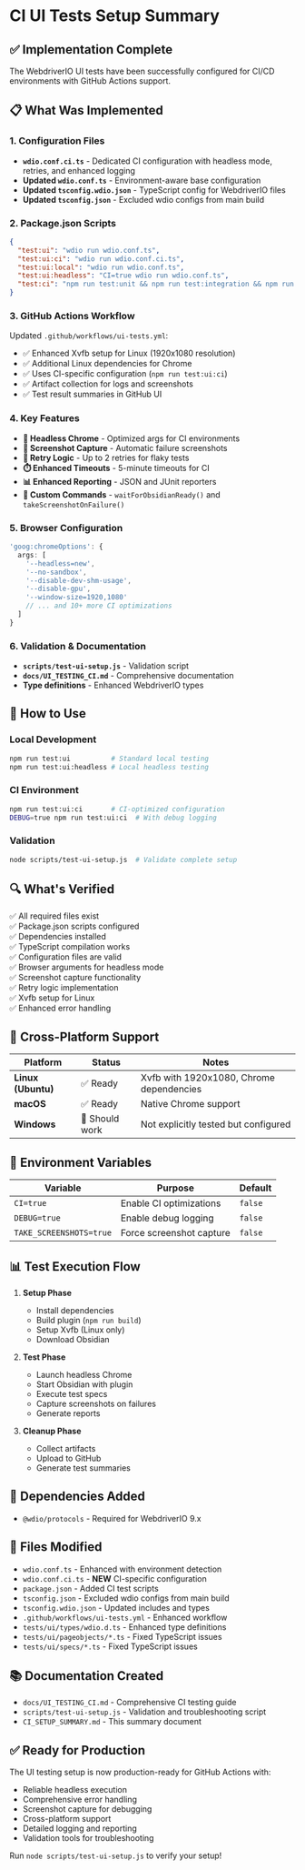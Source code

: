 # CI UI Tests Setup Summary

## ✅ Implementation Complete

The WebdriverIO UI tests have been successfully configured for CI/CD environments with GitHub Actions support.

## 📋 What Was Implemented

### 1. Configuration Files

- **`wdio.conf.ci.ts`** - Dedicated CI configuration with headless mode, retries, and enhanced logging
- **Updated `wdio.conf.ts`** - Environment-aware base configuration
- **Updated `tsconfig.wdio.json`** - TypeScript config for WebdriverIO files
- **Updated `tsconfig.json`** - Excluded wdio configs from main build

### 2. Package.json Scripts

```json
{
  "test:ui": "wdio run wdio.conf.ts",
  "test:ui:ci": "wdio run wdio.conf.ci.ts",
  "test:ui:local": "wdio run wdio.conf.ts", 
  "test:ui:headless": "CI=true wdio run wdio.conf.ts",
  "test:ci": "npm run test:unit && npm run test:integration && npm run test:e2e:all && npm run test:ui:ci"
}
```

### 3. GitHub Actions Workflow

Updated `.github/workflows/ui-tests.yml`:
- ✅ Enhanced Xvfb setup for Linux (1920x1080 resolution)
- ✅ Additional Linux dependencies for Chrome
- ✅ Uses CI-specific configuration (`npm run test:ui:ci`)
- ✅ Artifact collection for logs and screenshots
- ✅ Test result summaries in GitHub UI

### 4. Key Features

- **🚀 Headless Chrome** - Optimized args for CI environments
- **📸 Screenshot Capture** - Automatic failure screenshots
- **🔁 Retry Logic** - Up to 2 retries for flaky tests
- **⏱️ Enhanced Timeouts** - 5-minute timeouts for CI
- **📊 Enhanced Reporting** - JSON and JUnit reporters
- **🔧 Custom Commands** - `waitForObsidianReady()` and `takeScreenshotOnFailure()`

### 5. Browser Configuration

```typescript
'goog:chromeOptions': {
  args: [
    '--headless=new',
    '--no-sandbox',
    '--disable-dev-shm-usage',
    '--disable-gpu',
    '--window-size=1920,1080'
    // ... and 10+ more CI optimizations
  ]
}
```

### 6. Validation & Documentation

- **`scripts/test-ui-setup.js`** - Validation script
- **`docs/UI_TESTING_CI.md`** - Comprehensive documentation
- **Type definitions** - Enhanced WebdriverIO types

## 🚀 How to Use

### Local Development
```bash
npm run test:ui          # Standard local testing
npm run test:ui:headless # Local headless testing
```

### CI Environment
```bash
npm run test:ui:ci       # CI-optimized configuration
DEBUG=true npm run test:ui:ci  # With debug logging
```

### Validation
```bash
node scripts/test-ui-setup.js  # Validate complete setup
```

## 🔍 What's Verified

✅ All required files exist  
✅ Package.json scripts configured  
✅ Dependencies installed  
✅ TypeScript compilation works  
✅ Configuration files are valid  
✅ Browser arguments for headless mode  
✅ Screenshot capture functionality  
✅ Retry logic implementation  
✅ Xvfb setup for Linux  
✅ Enhanced error handling  

## 📱 Cross-Platform Support

| Platform | Status | Notes |
|----------|--------|-------|
| **Linux (Ubuntu)** | ✅ Ready | Xvfb with 1920x1080, Chrome dependencies |
| **macOS** | ✅ Ready | Native Chrome support |
| **Windows** | 🔄 Should work | Not explicitly tested but configured |

## 🎯 Environment Variables

| Variable | Purpose | Default |
|----------|---------|---------|
| `CI=true` | Enable CI optimizations | `false` |
| `DEBUG=true` | Enable debug logging | `false` |
| `TAKE_SCREENSHOTS=true` | Force screenshot capture | `false` |

## 📊 Test Execution Flow

1. **Setup Phase**
   - Install dependencies
   - Build plugin (`npm run build`)
   - Setup Xvfb (Linux only)
   - Download Obsidian

2. **Test Phase** 
   - Launch headless Chrome
   - Start Obsidian with plugin
   - Execute test specs
   - Capture screenshots on failures
   - Generate reports

3. **Cleanup Phase**
   - Collect artifacts
   - Upload to GitHub
   - Generate test summaries

## 🔧 Dependencies Added

- `@wdio/protocols` - Required for WebdriverIO 9.x

## 📝 Files Modified

- `wdio.conf.ts` - Enhanced with environment detection
- `wdio.conf.ci.ts` - **NEW** CI-specific configuration  
- `package.json` - Added CI test scripts
- `tsconfig.json` - Excluded wdio configs from main build
- `tsconfig.wdio.json` - Updated includes and types
- `.github/workflows/ui-tests.yml` - Enhanced workflow
- `tests/ui/types/wdio.d.ts` - Enhanced type definitions
- `tests/ui/pageobjects/*.ts` - Fixed TypeScript issues
- `tests/ui/specs/*.ts` - Fixed TypeScript issues

## 📚 Documentation Created

- `docs/UI_TESTING_CI.md` - Comprehensive CI testing guide
- `scripts/test-ui-setup.js` - Validation and troubleshooting script
- `CI_SETUP_SUMMARY.md` - This summary document

## ✅ Ready for Production

The UI testing setup is now production-ready for GitHub Actions with:
- Reliable headless execution
- Comprehensive error handling  
- Screenshot capture for debugging
- Cross-platform support
- Detailed logging and reporting
- Validation tools for troubleshooting

Run `node scripts/test-ui-setup.js` to verify your setup!